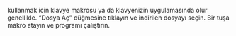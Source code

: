 kullanmak icin klavye makrosu ya da klavyenizin uygulamasında olur genellikle.
“Dosya Aç” düğmesine tıklayın ve indirilen dosyayı seçin.
Bir tuşa makro atayın ve programı çalıştırın.
